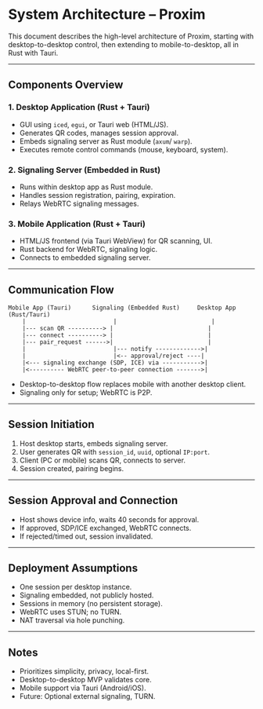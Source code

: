 # System Architecture – Proxim

This document describes the high-level architecture of Proxim, starting with desktop-to-desktop control, then extending to mobile-to-desktop, all in Rust with Tauri.

---

## Components Overview

### 1. Desktop Application (Rust + Tauri)
- GUI using `iced`, `egui`, or Tauri web (HTML/JS).
- Generates QR codes, manages session approval.
- Embeds signaling server as Rust module (`axum`/ `warp`).
- Executes remote control commands (mouse, keyboard, system).

### 2. Signaling Server (Embedded in Rust)
- Runs within desktop app as Rust module.
- Handles session registration, pairing, expiration.
- Relays WebRTC signaling messages.

### 3. Mobile Application (Rust + Tauri)
- HTML/JS frontend (via Tauri WebView) for QR scanning, UI.
- Rust backend for WebRTC, signaling logic.
- Connects to embedded signaling server.

---

## Communication Flow

```
Mobile App (Tauri)      Signaling (Embedded Rust)     Desktop App (Rust/Tauri)
    |                         |                           |
    |--- scan QR ----------> |                           |
    |--- connect ----------> |                           |
    |--- pair_request ------>|                           |
    |                         |--- notify ------------->|
    |                         |<-- approval/reject ----|
    |<--- signaling exchange (SDP, ICE) via ----------->|
    |<---------- WebRTC peer-to-peer connection ------->|
```

* Desktop-to-desktop flow replaces mobile with another desktop client.
* Signaling only for setup; WebRTC is P2P.

---

## Session Initiation

1. Host desktop starts, embeds signaling server.
2. User generates QR with `session_id`, `uuid`, optional `IP:port`.
3. Client (PC or mobile) scans QR, connects to server.
4. Session created, pairing begins.

---

## Session Approval and Connection

- Host shows device info, waits 40 seconds for approval.
- If approved, SDP/ICE exchanged, WebRTC connects.
- If rejected/timed out, session invalidated.

---

## Deployment Assumptions

- One session per desktop instance.
- Signaling embedded, not publicly hosted.
- Sessions in memory (no persistent storage).
- WebRTC uses STUN; no TURN.
- NAT traversal via hole punching.

---

## Notes

- Prioritizes simplicity, privacy, local-first.
- Desktop-to-desktop MVP validates core.
- Mobile support via Tauri (Android/iOS).
- Future: Optional external signaling, TURN.